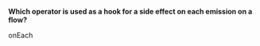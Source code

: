 **Which operator is used as a hook for a side effect on each emission on a flow?**

<div class="hint">
  onEach
</div>

